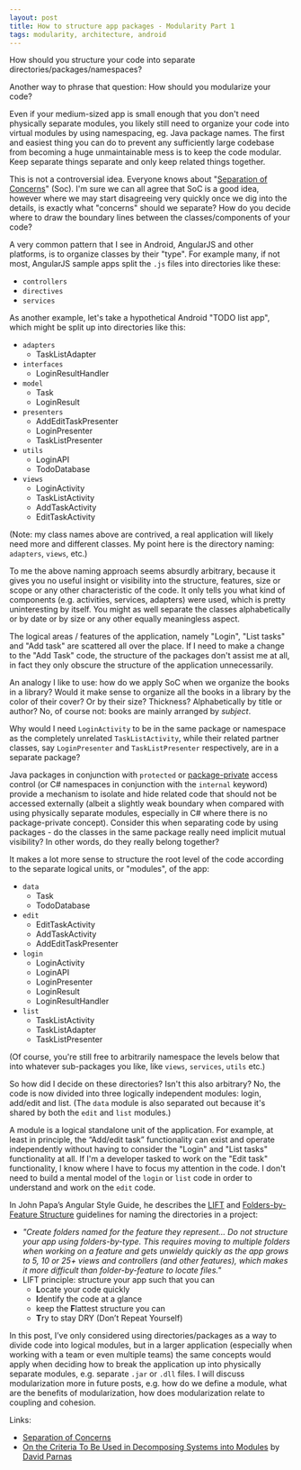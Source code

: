 ```yaml
---
layout: post
title: How to structure app packages - Modularity Part 1
tags: modularity, architecture, android
---
```


How should you structure your code into separate directories/packages/namespaces?

Another way to phrase that question: How should you modularize your code?

Even if your medium-sized app is small enough that you don't need physically separate modules,
you likely still need to organize your code into virtual modules by using namespacing,
eg. Java package names. The first and easiest thing you can do to prevent any sufficiently large
codebase from becoming a huge unmaintainable mess is to keep the code modular.
Keep separate things separate and only keep related things together.

This is not a controversial idea. Everyone knows about
"[Separation of Concerns](https://en.wikipedia.org/wiki/Separation_of_concerns)" (Soc).
I'm sure we can all agree that SoC is a good idea, however where we may start disagreeing
very quickly once we dig into the details, is exactly what "concerns" should we separate?
How do you decide where to draw the boundary lines between the classes/components of your code?

A very common pattern that I see in Android, AngularJS and other platforms, is to organize
classes by their "type". For example many, if not most, AngularJS sample apps split the
`.js` files into directories like these:

- `controllers`
- `directives`
- `services`

As another example, let's take a hypothetical Android "TODO list app", which might be split
up into directories like this:

- `adapters`
    + TaskListAdapter
- `interfaces`
    + LoginResultHandler
- `model`
    + Task
    + LoginResult
- `presenters`
    + AddEditTaskPresenter
    + LoginPresenter
    + TaskListPresenter
- `utils`
    + LoginAPI
    + TodoDatabase
- `views`
    + LoginActivity
    + TaskListActivity
    + AddTaskActivity
    + EditTaskActivity

(Note: my class names above are contrived, a real application will likely need more and different classes.
My point here is the directory naming: `adapters`, `views`, etc.)

To me the above naming approach seems absurdly arbitrary, because it gives you no useful insight or
visibility into the structure, features, size or scope or any other characteristic of the code.
It only tells you what kind of components (e.g. activities, services, adapters) were used, which
is pretty uninteresting by itself. You might as well separate the classes alphabetically or by date
or by size or any other equally meaningless aspect.

The logical areas / features of the application, namely "Login", "List tasks" and "Add task" are
scattered all over the place. If I need to make a change to the "Add Task" code, the structure of
the packages don't assist me at all, in fact they only obscure the structure of the application unnecessarily.

An analogy I like to use: how do we apply SoC when we organize the books in a library? Would it make
sense to organize all the books in a library by the color of their cover? Or by their size?
Thickness? Alphabetically by title or author? No, of course not: books are mainly arranged by *subject*.

Why would I need `LoginActivity` to be in the same package or namespace as the completely unrelated
`TaskListActivity`, while their related partner classes, say `LoginPresenter` and `TaskListPresenter`
respectively, are in a separate package?

Java packages in conjunction with `protected` or
[package-private](https://docs.oracle.com/javase/tutorial/java/javaOO/accesscontrol.html)
access control (or C# namespaces in conjunction with the `internal` keyword) provide a mechanism
to isolate and hide related code that should not be accessed externally (albeit a slightly weak
boundary when compared with using physically separate modules, especially in C# where there is no
package-private concept). Consider this when separating code by using packages - do the classes in
the same package really need implicit mutual visibility? In other words, do they really belong together?

It makes a lot more sense to structure the root level of the code according to the separate logical
units, or "modules", of the app:

- `data`
    + Task
    + TodoDatabase
- `edit`
    + EditTaskActivity
    + AddTaskActivity
    + AddEditTaskPresenter
- `login`
    + LoginActivity
    + LoginAPI
    + LoginPresenter
    + LoginResult
    + LoginResultHandler
- `list`
    + TaskListActivity
    + TaskListAdapter
    + TaskListPresenter

(Of course, you're still free to arbitrarily namespace the levels below that into whatever sub-packages
you like, like `views`, `services`, `utils` etc.)

So how did I decide on these directories? Isn't this also arbitrary? No, the code is now divided into
three logically independent modules: login, add/edit and list. (The `data` module is also separated
out because it's shared by both the `edit` and `list` modules.)

A module is a logical standalone unit of the application. For example, at least in principle,
the “Add/edit task” functionality can exist and operate independently without having to consider
the "Login" and "List tasks" functionality at all. If I'm a developer tasked to work on the
"Edit task" functionality, I know where I have to focus my attention in the code. I don't need
to build a mental model of the `login` or `list` code in order to understand and work on the `edit` code.

In John Papa’s Angular Style Guide, he describes the
[LIFT](https://github.com/johnpapa/angular-styleguide#application-structure-lift-principle) and
[Folders-by-Feature Structure](https://github.com/johnpapa/angular-styleguide#style-y152)
guidelines for naming the directories in a project:

- *"Create folders named for the feature they represent... Do not structure your app using
  folders-by-type. This requires moving to multiple folders when working on a feature and
  gets unwieldy quickly as the app grows to 5, 10 or 25+ views and controllers (and other features),
  which makes it more difficult than folder-by-feature to locate files."*
- LIFT principle: structure your app such that you can
    + **L**ocate your code quickly
    + **I**dentify the code at a glance
    + keep the **F**lattest structure you can
    + **T**ry to stay DRY (Don’t Repeat Yourself)

In this post, I’ve only considered using directories/packages as a way to divide code into logical
modules, but in a larger application (especially when working with a team or even multiple teams)
the same concepts would apply when deciding how to break the application up into physically
separate modules, e.g. separate `.jar` or `.dll` files. I will discuss modularization more in
future posts, e.g. how do we define a module, what are the benefits of modularization,
how does modularization relate to coupling and cohesion.

Links:

- [Separation of Concerns](https://en.wikipedia.org/wiki/Separation_of_concerns)
- [On the Criteria To Be Used in Decomposing Systems into Modules](https://www.cs.umd.edu/class/spring2003/cmsc838p/Design/criteria.pdf) by [David Parnas](https://en.wikipedia.org/wiki/David_Parnas)

